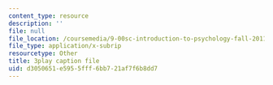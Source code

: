 ```yaml
---
content_type: resource
description: ''
file: null
file_location: /coursemedia/9-00sc-introduction-to-psychology-fall-2011/d3050651e5955fff6bb721af7f6b8dd7_MYMYXhR2Ppw.srt
file_type: application/x-subrip
resourcetype: Other
title: 3play caption file
uid: d3050651-e595-5fff-6bb7-21af7f6b8dd7
---
```

